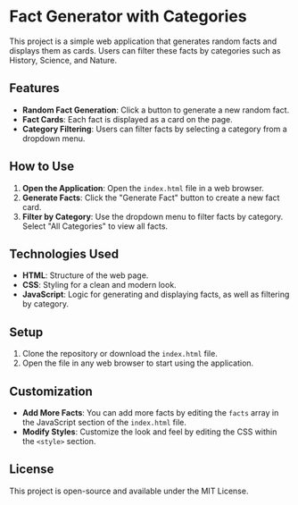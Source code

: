 # Fact Generator with Categories

This project is a simple web application that generates random facts and displays them as cards. Users can filter these facts by categories such as History, Science, and Nature.

## Features

- **Random Fact Generation**: Click a button to generate a new random fact.
- **Fact Cards**: Each fact is displayed as a card on the page.
- **Category Filtering**: Users can filter facts by selecting a category from a dropdown menu.

## How to Use

1. **Open the Application**: Open the `index.html` file in a web browser.
2. **Generate Facts**: Click the "Generate Fact" button to create a new fact card.
3. **Filter by Category**: Use the dropdown menu to filter facts by category. Select "All Categories" to view all facts.

## Technologies Used

- **HTML**: Structure of the web page.
- **CSS**: Styling for a clean and modern look.
- **JavaScript**: Logic for generating and displaying facts, as well as filtering by category.

## Setup

1. Clone the repository or download the `index.html` file.
2. Open the file in any web browser to start using the application.

## Customization

- **Add More Facts**: You can add more facts by editing the `facts` array in the JavaScript section of the `index.html` file.
- **Modify Styles**: Customize the look and feel by editing the CSS within the `<style>` section.

## License

This project is open-source and available under the MIT License.

